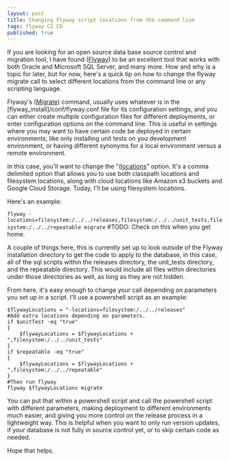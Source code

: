 ```yaml
---
layout: post
title: Changing Flyway script locations from the command line
tags: flyway CI CD
published: true
---
```


If you are looking for an open source data base source control and migration tool, I have found ([Flyway](https://flywaydb.org/)) to be an excellent tool that works with both Oracle and Microsoft SQL Server, and many more. How and why is a topic for later, but for now, here's a quick tip on how to change the flyway migrate call to select different locations from the command line or any scripting language.

Flyway's ([Migrate](https://flywaydb.org/documentation/usage/commandline/migrate)) command, usually uses whatever is in the [flyway_install]/conf/flyway.conf file for its configuration settings, and you can either create multiple configuration files for different deployments, or enter configuration options on the command line. This is useful in settings where you may want to have certain code be deployed in certain environments, like only installing unit tests on you development environment, or having different synonyms for a local environment versus a remote environment.

In this case, you'll want to change the "([locations]((https://flywaydb.org/documentation/configuration/parameters/locations))" option. It's a comma delimited option that allows you to use both classpath locations and filesystem locations, along with cloud locations like Amazon s3 buckets and Google Cloud Storage. Today, I'll be using filesystem locations.

Here's an example:

`flyway -locations=filesystem:/../../releases,filesystem:/../../unit_tests,filesystem:/../../repeatable migrate` #TODO: Check on this when you get home.

A couple of things here, this is currently set up to look outside of the Flyway installation directory to get the code to apply to the database, in this case, all of the sql scripts within the releases directory, the unit_tests directory, and the repeatable directory. This would include all files within directories under those directories as well, as long as they are not hidden.

From here, it's easy enough to change your call depending on parameters you set up in a script. I'll use a powershell script as an example:

    $flywayLocations = "-locations=filesystem:/../../releases"
    #Add extra locations depending on parameters.
    if $unitTest -eq "true"
    {
        $flywayLocations = $flywayLocations + ",filesystem:/../../unit_tests"
    }
    if $repeatable -eq "true"
    {
        $flywayLocations = $flywayLocations + ",filesystem:/../../repeatable"
    }
    #Then run flyway
    flyway $flywayLocations migrate

You can put that within a powershell script and call the powershell script with different parameters, making deployment to different environments much easier, and giving you more control on the release process in a lightweight way. This is helpful when you want to only run version updates, if your database is not fully in source control yet, or to skip certain code as needed.

Hope that helps.
